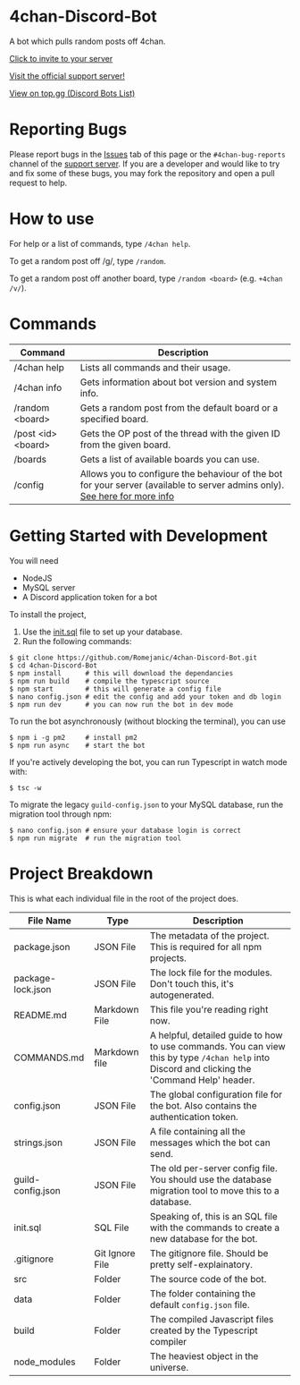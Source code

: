 # 4chan-Discord-Bot
A bot which pulls random posts off 4chan.

[Click to invite to your server](https://discordapp.com/api/oauth2/authorize?client_id=592655834568327179&permissions=124992&scope=bot%20applications.commands)

[Visit the official support server!](https://discord.gg/fawJ2dTxFS)

[View on top.gg (Discord Bots List)](https://top.gg/bot/592655834568327179)

# Reporting Bugs
Please report bugs in the [Issues](https://github.com/Romejanic/4chan-Discord-Bot/issues) tab of this page or the `#4chan-bug-reports` channel of the [support server](https://discord.gg/fawJ2dTxFS). If you are a developer and would like to try and fix some of these bugs, you may fork the repository and open a pull request to help.

# How to use
For help or a list of commands, type `/4chan help`.

To get a random post off /g/, type `/random`.

To get a random post off another board, type `/random <board>` (e.g. `+4chan /v/`).

# Commands
|Command|Description|
|-------|-----------|
|/4chan help|Lists all commands and their usage.|
|/4chan info|Gets information about bot version and system info.|
|/random &lt;board&gt;|Gets a random post from the default board or a specified board.|
|/post &lt;id&gt; &lt;board&gt;|Gets the OP post of the thread with the given ID from the given board.|
|/boards|Gets a list of available boards you can use.|
|/config|Allows you to configure the behaviour of the bot for your server (available to server admins only). [See here for more info](./CONFIG.md)|

# Getting Started with Development
You will need
- NodeJS
- MySQL server
- A Discord application token for a bot

To install the project,
1) Use the [init.sql](init.sql) file to set up your database.
2) Run the following commands:
```shell
$ git clone https://github.com/Romejanic/4chan-Discord-Bot.git
$ cd 4chan-Discord-Bot
$ npm install      # this will download the dependancies
$ npm run build    # compile the typescript source
$ npm start        # this will generate a config file
$ nano config.json # edit the config and add your token and db login
$ npm run dev      # you can now run the bot in dev mode
```

To run the bot asynchronously (without blocking the terminal), you can use
```shell
$ npm i -g pm2     # install pm2
$ npm run async    # start the bot
```

If you're actively developing the bot, you can run Typescript in watch mode with:
```shell
$ tsc -w
```

To migrate the legacy `guild-config.json` to your MySQL database, run the migration tool through npm:
```shell
$ nano config.json # ensure your database login is correct
$ npm run migrate  # run the migration tool
```

# Project Breakdown
This is what each individual file in the root of the project does.

| File Name | Type | Description |
|-----------|------|-------------|
|package.json|JSON File|The metadata of the project. This is required for all npm projects.|
|package-lock.json|JSON File|The lock file for the modules. Don't touch this, it's autogenerated.|
|README.md|Markdown File|This file you're reading right now.|
|COMMANDS.md|Markdown file|A helpful, detailed guide to how to use commands. You can view this by type `/4chan help` into Discord and clicking the 'Command Help' header.|
|config.json|JSON File|The global configuration file for the bot. Also contains the authentication token.|
|strings.json|JSON File|A file containing all the messages which the bot can send.|
|guild-config.json|JSON File|The old per-server config file. You should use the database migration tool to move this to a database.|
|init.sql|SQL File|Speaking of, this is an SQL file with the commands to create a new database for the bot.|
|.gitignore|Git Ignore File|The gitignore file. Should be pretty self-explainatory.|
|src|Folder|The source code of the bot.|
|data|Folder|The folder containing the default `config.json` file.|
|build|Folder|The compiled Javascript files created by the Typescript compiler|
|node_modules|Folder|The heaviest object in the universe.|
